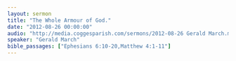 ```yaml
---
layout: sermon
title: "The Whole Armour of God."
date: "2012-08-26 00:00:00"
audio: "http://media.coggesparish.com/sermons/2012-08-26 Gerald March.mp3"
speaker: "Gerald March"
bible_passages: ["Ephesians 6:10-20,Matthew 4:1-11"]
---
```

